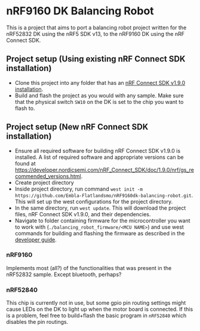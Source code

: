 # nRF9160 DK Balancing Robot

This is a project that aims to port a balancing robot project written for the nRF52832 DK using the nRF5 SDK v13, to the nRF9160 DK using the nRF Connect SDK.

## Project setup (Using existing nRF Connect SDK installation)
- Clone this project into any folder that has an [nRF Connect SDK v1.9.0 installation](https://developer.nordicsemi.com/nRF_Connect_SDK/doc/latest/nrf/gs_assistant.html). 
- Build and flash the project as you would with any sample. Make sure that the physical switch `SW10` on the DK is set to the chip you want to flash to.

## Project setup (New nRF Connect SDK installation)
- Ensure all required software for building nRF Connect SDK v1.9.0 is installed. A list of required software and appropriate versions can be found at https://developer.nordicsemi.com/nRF_Connect_SDK/doc/1.9.0/nrf/gs_recommended_versions.html.
- Create project directory
- Inside project directory, run command ```west init -m https://github.com/Embla-Flatlandsmo/nRF9160dk-balancing-robot.git```. This will set up the west configurations for the project directory.
- In the same directory, run ```west update```. This will download the project files, nRF Connect SDK v1.9.0, and their dependencies.
- Navigate to folder containing firmware for the microcontroller you want to work with (```./balancing_robot_firmware/<MCU NAME>```) and use west commands for building and flashing the firmware as described in the [developer guide](https://developer.nordicsemi.com/nRF_Connect_SDK/doc/1.9.0/zephyr/guides/west/build-flash-debug.html#west-build-flash-debug).

### nRF9160
Implements most (all?) of the functionalities that was present in the nRF52832 sample. Except bluetooth, perhaps?


### nRF52840
This chip is currently not in use, but some gpio pin routing settings might cause LEDs on the DK to light up when the motor board is connected. If this is a problem, feel free to build+flash the basic program in `nRF52840` which disables the pin routings.
